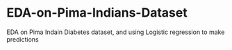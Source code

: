 # EDA-on-Pima-Indians-Dataset
EDA on Pima Indain Diabetes dataset, and using Logistic regression to make predictions 
